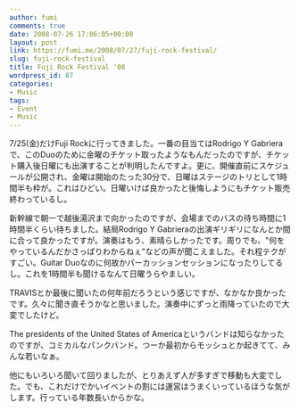```yaml
---
author: fumi
comments: true
date: 2008-07-26 17:06:05+00:00
layout: post
link: https://fumi.me/2008/07/27/fuji-rock-festival/
slug: fuji-rock-festival
title: Fuji Rock Festival '08
wordpress_id: 87
categories:
- Music
tags:
- Event
- Music
---
```


7/25(金)だけFuji Rockに行ってきました。一番の目当てはRodrigo Y Gabrieraで、このDuoのために金曜のチケット取ったようなもんだったのですが、チケット購入後日曜にも出演することが判明したんですよ。更に、開催直前にスケジュールが公開され、金曜は開始のたった30分で、日曜はステージのトリとして1時間半も枠が。これはひどい。日曜いけば良かったと後悔しようにもチケット販売終わっているし。





新幹線で朝一で越後湯沢まで向かったのですが、会場までのバスの待ち時間に1時間半くらい待ちました。結局Rodrigo Y Gabrieraの出演ギリギリになんとか間に合って良かったですが。演奏はもう、素晴らしかったです。周りでも、"何をやっているんだかさっぱりわからねぇ"などの声が聞こえました。それ程テクがすごい。Guitar Duoなのに何故かパーカッションセッションになったりしてるし。これを1時間半も聞けるなんて日曜うらやましい。




TRAVISとか最後に聞いたの何年前だろうという感じですが、なかなか良かったです。久々に聞き直そうかなと思いました。演奏中にずっと雨降っていたので大変でしたけど。




The presidents of the United States of Americaというバンドは知らなかったのですが、コミカルなパンクバンド。つーか最初からモッシュとか起きてて、みんな若いなぁ。




他にもいろいろ聞いて回りましたが、とりあえず人が多すぎで移動も大変でした。でも、これだけでかいイベントの割には運営はうまくいっているほうな気がします。行っている年数長いからかな。

